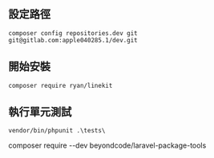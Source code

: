 ## 設定路徑

```
composer config repositories.dev git git@gitlab.com:apple040285.1/dev.git
```


## 開始安裝
```
composer require ryan/linekit
```

## 執行單元測試
```
vendor/bin/phpunit .\tests\
```


composer require --dev beyondcode/laravel-package-tools